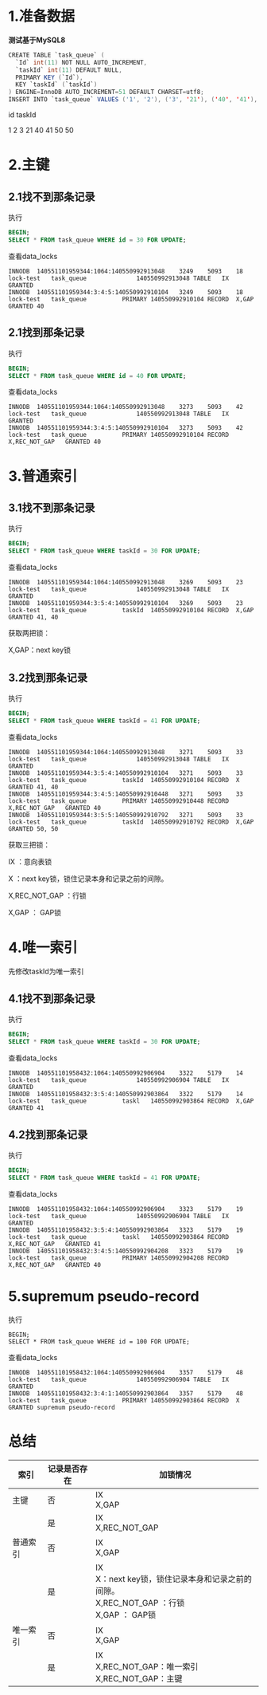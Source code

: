 # 1.准备数据

**测试基于MySQL8**

```java
CREATE TABLE `task_queue` (
  `Id` int(11) NOT NULL AUTO_INCREMENT,
  `taskId` int(11) DEFAULT NULL,
  PRIMARY KEY (`Id`),
  KEY `taskId` (`taskId`)
) ENGINE=InnoDB AUTO_INCREMENT=51 DEFAULT CHARSET=utf8;
INSERT INTO `task_queue` VALUES ('1', '2'), ('3', '21'), ('40', '41'), ('50', '50');
```

id     taskId

1	2
3	21
40	41
50	50

# 2.主键

## 2.1找不到那条记录

执行

```sql
BEGIN;
SELECT * FROM task_queue WHERE id = 30 FOR UPDATE;
```

查看data_locks

```
INNODB	140551101959344:1064:140550992913048	3249	5093	18	lock-test	task_queue				140550992913048	TABLE	IX	GRANTED	
INNODB	140551101959344:3:4:5:140550992910104	3249	5093	18	lock-test	task_queue			PRIMARY	140550992910104	RECORD	X,GAP	GRANTED	40
```

## 2.1找到那条记录

执行

```sql
BEGIN;
SELECT * FROM task_queue WHERE id = 40 FOR UPDATE;
```

查看data_locks

```
INNODB	140551101959344:1064:140550992913048	3273	5093	42	lock-test	task_queue				140550992913048	TABLE	IX	GRANTED	
INNODB	140551101959344:3:4:5:140550992910104	3273	5093	42	lock-test	task_queue			PRIMARY	140550992910104	RECORD	X,REC_NOT_GAP	GRANTED	40
```



# 3.普通索引

## 3.1找不到那条记录

执行

```sql
BEGIN;
SELECT * FROM task_queue WHERE taskId = 30 FOR UPDATE;
```

查看data_locks

```
INNODB	140551101959344:1064:140550992913048	3269	5093	23	lock-test	task_queue				140550992913048	TABLE	IX	GRANTED	
INNODB	140551101959344:3:5:4:140550992910104	3269	5093	23	lock-test	task_queue			taskId	140550992910104	RECORD	X,GAP	GRANTED	41, 40
```

获取两把锁：

X,GAP：next key锁

## 3.2找到那条记录

执行

```sql
BEGIN;
SELECT * FROM task_queue WHERE taskId = 41 FOR UPDATE;
```

查看data_locks

```
INNODB	140551101959344:1064:140550992913048	3271	5093	33	lock-test	task_queue				140550992913048	TABLE	IX	GRANTED	
INNODB	140551101959344:3:5:4:140550992910104	3271	5093	33	lock-test	task_queue			taskId	140550992910104	RECORD	X	GRANTED	41, 40
INNODB	140551101959344:3:4:5:140550992910448	3271	5093	33	lock-test	task_queue			PRIMARY	140550992910448	RECORD	X,REC_NOT_GAP	GRANTED	40
INNODB	140551101959344:3:5:5:140550992910792	3271	5093	33	lock-test	task_queue			taskId	140550992910792	RECORD	X,GAP	GRANTED	50, 50

```

获取三把锁：

IX ：意向表锁

X ：next key锁，锁住记录本身和记录之前的间隙。  

X,REC_NOT_GAP ：行锁

X,GAP ： GAP锁

# 4.唯一索引

先修改taskId为唯一索引

## 4.1找不到那条记录

执行

```SQL
BEGIN;
SELECT * FROM task_queue WHERE taskId = 30 FOR UPDATE;
```

查看data_locks

```
INNODB	140551101958432:1064:140550992906904	3322	5179	14	lock-test	task_queue				140550992906904	TABLE	IX	GRANTED	
INNODB	140551101958432:3:5:4:140550992903864	3322	5179	14	lock-test	task_queue			taskl	140550992903864	RECORD	X,GAP	GRANTED	41
```

## 4.2找到那条记录

执行

```sql
BEGIN;
SELECT * FROM task_queue WHERE taskId = 41 FOR UPDATE;
```

查看data_locks

```
INNODB	140551101958432:1064:140550992906904	3323	5179	19	lock-test	task_queue				140550992906904	TABLE	IX	GRANTED	
INNODB	140551101958432:3:5:4:140550992903864	3323	5179	19	lock-test	task_queue			taskl	140550992903864	RECORD	X,REC_NOT_GAP	GRANTED	41
INNODB	140551101958432:3:4:5:140550992904208	3323	5179	19	lock-test	task_queue			PRIMARY	140550992904208	RECORD	X,REC_NOT_GAP	GRANTED	40
```

# 5.supremum pseudo-record

执行

```
BEGIN;
SELECT * FROM task_queue WHERE id = 100 FOR UPDATE;
```

查看data_locks

```
INNODB	140551101958432:1064:140550992906904	3357	5179	48	lock-test	task_queue				140550992906904	TABLE	IX	GRANTED	
INNODB	140551101958432:3:4:1:140550992903864	3357	5179	48	lock-test	task_queue			PRIMARY	140550992903864	RECORD	X	GRANTED	supremum pseudo-record
```



# 总结

| 索引     | 记录是否存在 | 加锁情况                                                     |
| -------- | ------------ | ------------------------------------------------------------ |
| 主键     | 否           | IX<br />X,GAP                                                |
|          | 是           | IX<br />X,REC_NOT_GAP                                        |
| 普通索引 | 否           | IX<br />X,GAP                                                |
|          | 是           | IX<br />X：next key锁，锁住记录本身和记录之前的间隙。<br />X,REC_NOT_GAP ：行锁<br />X,GAP ： GAP锁 |
| 唯一索引 | 否           | IX<br />X,GAP                                                |
|          | 是           | IX<br />X,REC_NOT_GAP：唯一索引<br />X,REC_NOT_GAP：主键     |



